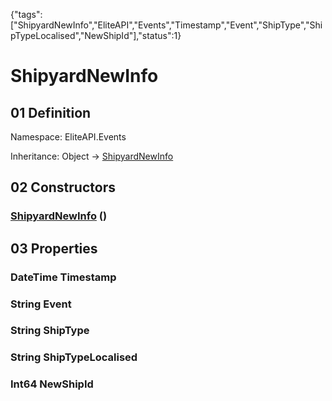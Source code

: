 {"tags":["ShipyardNewInfo","EliteAPI","Events","Timestamp","Event","ShipType","ShipTypeLocalised","NewShipId"],"status":1}

# ShipyardNewInfo

## 01 Definition

Namespace: <span class='code'>EliteAPI.Events</span>

Inheritance: <span class='code'>Object</span> → <span class='code'>[ShipyardNewInfo](../../EliteAPI/Events/ShipyardNewInfo.html)</span>

## 02 Constructors

### <span class='code'>[ShipyardNewInfo](../../EliteAPI/Events/ShipyardNewInfo.html)</span> ()

## 03 Properties

### <span class='code'>DateTime</span> Timestamp

### <span class='code'>String</span> Event

### <span class='code'>String</span> ShipType

### <span class='code'>String</span> ShipTypeLocalised

### <span class='code'>Int64</span> NewShipId

